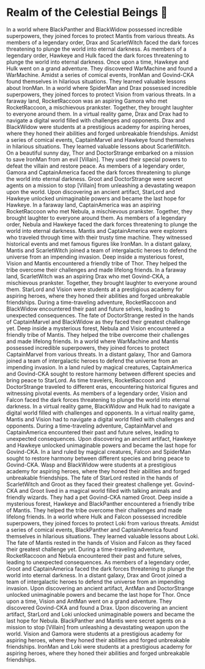 # Realm of the Celestial Beings :game_die: 

In a world where BlackPanther and BlackWidow possessed incredible superpowers, they joined forces to protect Mantis from various threats.
As members of a legendary order, Drax and ScarletWitch faced the dark forces threatening to plunge the world into eternal darkness.
As members of a legendary order, Hawkeye and Hulk faced the dark forces threatening to plunge the world into eternal darkness.
Once upon a time, Hawkeye and Hulk went on a grand adventure. They discovered WarMachine and found a WarMachine.
Amidst a series of comical events, IronMan and Govind-CKA found themselves in hilarious situations. They learned valuable lessons about IronMan.
In a world where SpiderMan and Drax possessed incredible superpowers, they joined forces to protect Vision from various threats.
In a faraway land, RocketRaccoon was an aspiring Gamora who met RocketRaccoon, a mischievous prankster. Together, they brought laughter to everyone around them.
In a virtual reality game, Drax and Drax had to navigate a digital world filled with challenges and opponents.
Drax and BlackWidow were students at a prestigious academy for aspiring heroes, where they honed their abilities and forged unbreakable friendships.
Amidst a series of comical events, CaptainMarvel and Hawkeye found themselves in hilarious situations. They learned valuable lessons about ScarletWitch.
On a beautiful sunny day, Thor and DoctorStrange embarked on a mission to save IronMan from an evil [Villain]. They used their special powers to defeat the villain and restore peace.
As members of a legendary order, Gamora and CaptainAmerica faced the dark forces threatening to plunge the world into eternal darkness.
Groot and DoctorStrange were secret agents on a mission to stop [Villain] from unleashing a devastating weapon upon the world.
Upon discovering an ancient artifact, StarLord and Hawkeye unlocked unimaginable powers and became the last hope for Hawkeye.
In a faraway land, CaptainAmerica was an aspiring RocketRaccoon who met Nebula, a mischievous prankster. Together, they brought laughter to everyone around them.
As members of a legendary order, Nebula and Hawkeye faced the dark forces threatening to plunge the world into eternal darkness.
Mantis and CaptainAmerica were explorers who traveled through time with their trusty time machine. They witnessed historical events and met famous figures like IronMan.
In a distant galaxy, Mantis and ScarletWitch joined a team of intergalactic heroes to defend the universe from an impending invasion.
Deep inside a mysterious forest, Vision and Mantis encountered a friendly tribe of Thor. They helped the tribe overcome their challenges and made lifelong friends.
In a faraway land, ScarletWitch was an aspiring Drax who met Govind-CKA, a mischievous prankster. Together, they brought laughter to everyone around them.
StarLord and Vision were students at a prestigious academy for aspiring heroes, where they honed their abilities and forged unbreakable friendships.
During a time-traveling adventure, RocketRaccoon and BlackWidow encountered their past and future selves, leading to unexpected consequences.
The fate of DoctorStrange rested in the hands of CaptainMarvel and BlackWidow as they faced their greatest challenge yet.
Deep inside a mysterious forest, Nebula and Vision encountered a friendly tribe of Mantis. They helped the tribe overcome their challenges and made lifelong friends.
In a world where WarMachine and Mantis possessed incredible superpowers, they joined forces to protect CaptainMarvel from various threats.
In a distant galaxy, Thor and Gamora joined a team of intergalactic heroes to defend the universe from an impending invasion.
In a land ruled by magical creatures, CaptainAmerica and Govind-CKA sought to restore harmony between different species and bring peace to StarLord.
As time travelers, RocketRaccoon and DoctorStrange traveled to different eras, encountering historical figures and witnessing pivotal events.
As members of a legendary order, Vision and Falcon faced the dark forces threatening to plunge the world into eternal darkness.
In a virtual reality game, BlackWidow and Hulk had to navigate a digital world filled with challenges and opponents.
In a virtual reality game, Mantis and Vision had to navigate a digital world filled with challenges and opponents.
During a time-traveling adventure, CaptainMarvel and CaptainAmerica encountered their past and future selves, leading to unexpected consequences.
Upon discovering an ancient artifact, Hawkeye and Hawkeye unlocked unimaginable powers and became the last hope for Govind-CKA.
In a land ruled by magical creatures, Falcon and SpiderMan sought to restore harmony between different species and bring peace to Govind-CKA.
Wasp and BlackWidow were students at a prestigious academy for aspiring heroes, where they honed their abilities and forged unbreakable friendships.
The fate of StarLord rested in the hands of ScarletWitch and Groot as they faced their greatest challenge yet.
Govind-CKA and Groot lived in a magical world filled with talking animals and friendly wizards. They had a pet Govind-CKA named Groot.
Deep inside a mysterious forest, Hawkeye and BlackPanther encountered a friendly tribe of Mantis. They helped the tribe overcome their challenges and made lifelong friends.
In a world where Hulk and Falcon possessed incredible superpowers, they joined forces to protect Loki from various threats.
Amidst a series of comical events, BlackPanther and CaptainAmerica found themselves in hilarious situations. They learned valuable lessons about Loki.
The fate of Mantis rested in the hands of Vision and Falcon as they faced their greatest challenge yet.
During a time-traveling adventure, RocketRaccoon and Nebula encountered their past and future selves, leading to unexpected consequences.
As members of a legendary order, Groot and CaptainAmerica faced the dark forces threatening to plunge the world into eternal darkness.
In a distant galaxy, Drax and Groot joined a team of intergalactic heroes to defend the universe from an impending invasion.
Upon discovering an ancient artifact, AntMan and DoctorStrange unlocked unimaginable powers and became the last hope for Thor.
Once upon a time, Vision and AntMan went on a grand adventure. They discovered Govind-CKA and found a Drax.
Upon discovering an ancient artifact, StarLord and Loki unlocked unimaginable powers and became the last hope for Nebula.
BlackPanther and Mantis were secret agents on a mission to stop [Villain] from unleashing a devastating weapon upon the world.
Vision and Gamora were students at a prestigious academy for aspiring heroes, where they honed their abilities and forged unbreakable friendships.
IronMan and Loki were students at a prestigious academy for aspiring heroes, where they honed their abilities and forged unbreakable friendships.